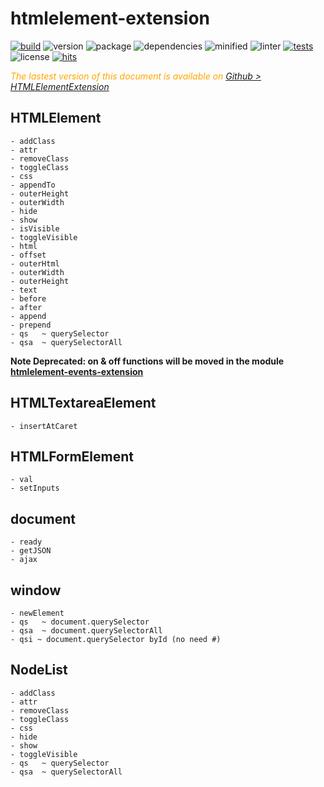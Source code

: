  # htmlelement-extension
 

 <div style="display:inline">

[![build](https://travis-ci.org/Sylvain59650/htmlelement-extension.png?branch=master)](https://travis-ci.org/Sylvain59650/htmlelement-extension)
![version](https://img.shields.io/npm/v/htmlelement-extension.svg)
![package](https://img.shields.io/github/package-json/v/Sylvain59650/htmlelement-extension.svg)
![dependencies](https://img.shields.io/david/Sylvain59650/htmlelement-extension.svg)
![minified](https://img.shields.io/bundlephobia/min/htmlelement-extension.svg)
![linter](https://img.shields.io/badge/eslint-ok-blue.svg)
[![tests](https://img.shields.io/badge/tests-passing-brightgreen.svg)](https://sylvain59650.github.io/htmlelement-extension/)
![license](https://img.shields.io/npm/l/htmlelement-extension.svg)
[![hits](http://hits.dwyl.com/Sylvain59650/htmlelement-extension.svg)](http://hits.dwyl.com/Sylvain59650/htmlelement-extension)
</div>
 
 
 <div class="Note" style="color:orange;font-style:italic">
 
The lastest version of this document is available on [Github > HTMLElementExtension](https://github.com/Sylvain59650/HTMLElementExtension/blob/master/README.md)
</div>

## HTMLElement
    - addClass
    - attr
    - removeClass
    - toggleClass
    - css
    - appendTo
    - outerHeight
    - outerWidth
    - hide
    - show
    - isVisible
    - toggleVisible
    - html
    - offset
    - outerHtml
    - outerWidth
    - outerHeight
    - text
    - before
    - after
    - append
    - prepend
    - qs   ~ querySelector
    - qsa  ~ querySelectorAll

 **Note Deprecated: on & off functions will be moved in the module [htmlelement-events-extension](https://www.npmjs.com/package/htmlelement-events-extension)**

## HTMLTextareaElement
    - insertAtCaret

## HTMLFormElement
    - val
    - setInputs

## document
    - ready
    - getJSON
    - ajax

## window
    - newElement
    - qs   ~ document.querySelector
    - qsa  ~ document.querySelectorAll
    - qsi ~ document.querySelector byId (no need #)

## NodeList
    - addClass
    - attr
    - removeClass
    - toggleClass
    - css
    - hide
    - show
    - toggleVisible
    - qs   ~ querySelector
    - qsa  ~ querySelectorAll